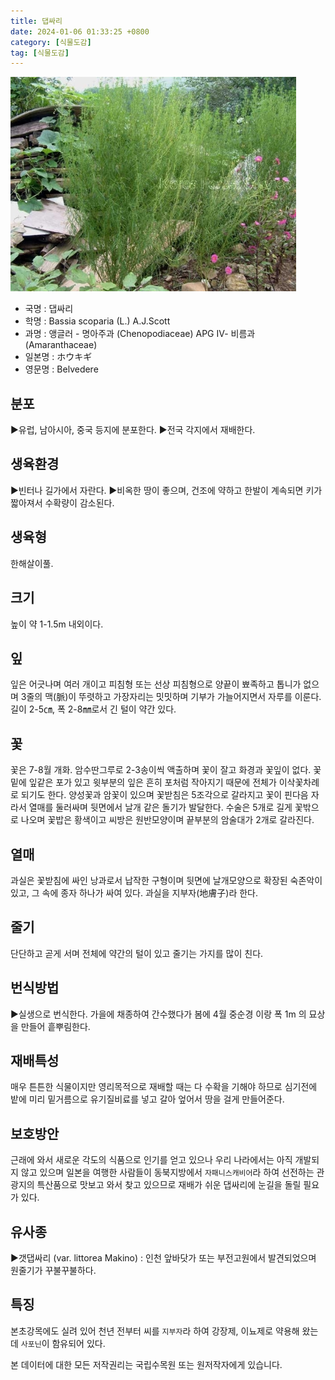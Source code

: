 ```yaml
---
title: 댑싸리
date: 2024-01-06 01:33:25 +0800
category: [식물도감]
tag: [식물도감]
---
```




![댑싸리](/assets/img/fileUpload/plants/basic/Chenopodiaceae/Kochia/15512/1_th2.JPG)
- 국명 : 댑싸리
- 학명 : Bassia scoparia (L.) A.J.Scott
- 과명 : 앵글러 - 명아주과 (Chenopodiaceae) APG Ⅳ- 비름과 (Amaranthaceae)
- 일본명 : ホウキギ
- 영문명 : Belvedere


## 분포
▶유럽, 남아시아, 중국 등지에 분포한다.
▶전국 각지에서 재배한다.
## 생육환경
▶빈터나 길가에서 자란다. 
▶비옥한 땅이 좋으며, 건조에 약하고 한발이 계속되면 키가 짧아져서 수확량이 감소된다.
## 생육형
한해살이풀.
## 크기
높이 약 1-1.5m 내외이다.
## 잎
잎은 어긋나며 여러 개이고 피침형 또는 선상 피침형으로 양끝이 뾰족하고 톱니가 없으며 3줄의 맥(脈)이 뚜렷하고 가장자리는 밋밋하며 기부가 가늘어지면서 자루를 이룬다. 길이 2-5㎝, 폭 2-8㎜로서 긴 털이 약간 있다.
## 꽃
꽃은 7-8월 개화. 암수딴그루로 2-3송이씩 액출하며 꽃이 잘고 화경과 꽃잎이 없다. 꽃밑에 잎같은 포가 있고 윗부분의 잎은 흔히 포처럼 작아지기 때문에 전체가 이삭꽃차례로 되기도 한다. 양성꽃과 암꽃이 있으며 꽃받침은 5조각으로 갈라지고 꽃이 핀다음 자라서 열매를 둘러싸며 뒷면에서 날개 같은 돌기가 발달한다. 수술은 5개로 길게 꽃밖으로 나오며 꽃밥은 황색이고 씨방은 원반모양이며 끝부분의 암술대가 2개로 갈라진다.
## 열매
과실은 꽃받침에 싸인 낭과로서 납작한 구형이며 뒷면에 날개모양으로 확장된 숙존악이 있고, 그 속에 종자 하나가 싸여 있다. 과실을 지부자(地膚子)라 한다.
## 줄기
단단하고 곧게 서며 전체에 약간의 털이 있고 줄기는 가지를 많이 친다.
## 번식방법
▶실생으로 번식한다. 가을에 채종하여 간수했다가 봄에 4월 중순경 이랑 폭 1m 의 묘상을 만들어 흩뿌림한다.
## 재배특성
매우 튼튼한 식물이지만 영리목적으로 재배할 때는 다 수확을 기해야 하므로 심기전에 밭에 미리 밑거름으로 유기질비료를 넣고 갈아 엎어서 땅을 걸게 만들어준다.
## 보호방안
근래에 와서 새로운 각도의 식품으로 인기를 얻고 있으나 우리 나라에서는 아직 개발되지 않고 있으며 일본을 여행한 사람들이 동북지방에서 `자패니스캐비어`라 하여 선전하는 관광지의 특산품으로 맛보고 와서 찾고 있으므로 재배가 쉬운 댑싸리에 눈길을 돌릴 필요가 있다.
## 유사종
▶갯댑싸리 (var. littorea Makino) : 인천 앞바닷가 또는 부전고원에서 발견되었으며 원줄기가 꾸불꾸불하다.
## 특징
본초강목에도 실려 있어 천년 전부터 씨를 `지부자`라 하여 강장제, 이뇨제로 약용해 왔는데 `사포닌`이 함유되어 있다.






본 데이터에 대한 모든 저작권리는 국립수목원 또는 원저작자에게 있습니다.
